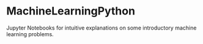 # MachineLearningPython
Jupyter Notebooks for intuitive explanations on some introductory machine learning problems.
